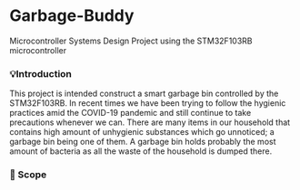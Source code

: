 # Garbage-Buddy
Microcontroller Systems Design Project using the STM32F103RB microcontroller 

<h3>💡Introduction </h3>
<p> This project is intended construct a smart garbage bin controlled by the STM32F103RB. In recent times we have been trying to follow the hygienic practices amid the COVID-19 pandemic and 
    still continue to take precautions whenever we can. There are many items in our household that contains 
    high amount of unhygienic substances which go unnoticed; a garbage bin being 
    one of them. A garbage bin holds probably the most amount of bacteria as all the waste of the household is 
    dumped there. </p>

<h3>🎯 Scope </h3>

